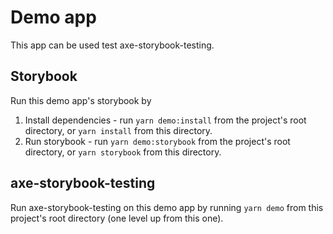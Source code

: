 # Demo app

This app can be used test axe-storybook-testing.

## Storybook

Run this demo app's storybook by

1. Install dependencies - run `yarn demo:install` from the project's root directory, or `yarn install` from this directory.
1. Run storybook - run `yarn demo:storybook` from the project's root directory, or `yarn storybook` from this directory.

## axe-storybook-testing

Run axe-storybook-testing on this demo app by running `yarn demo` from this project's root directory (one level up from this one).
